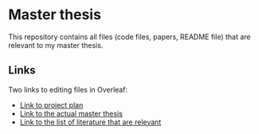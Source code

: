 # Master thesis
This repository contains all files (code files, papers, README file) that are relevant to my master thesis. 

## Links
Two links to editing files in Overleaf:
* [Link to project plan](https://www.overleaf.com/8165126569kwtddvscxrhs)
* [Link to the actual master thesis](https://www.overleaf.com/2857241732cphfhcdgmmqj)
* [Link to the list of literature that are relevant](https://docs.google.com/document/d/1lXvo_Ocfi1WLx-IwL40drMwXz10ephOr_WhzJBEOCpY/edit?usp=sharing)
